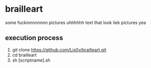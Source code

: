 # brailleart
some fuckinnnnnnnn pictures uhhhhhh text that look liek pictures yea
## execution process
1. git clone https://github.com/Lis0v/brailleart.git
2. cd brailleart
3. sh [scriptname].sh
